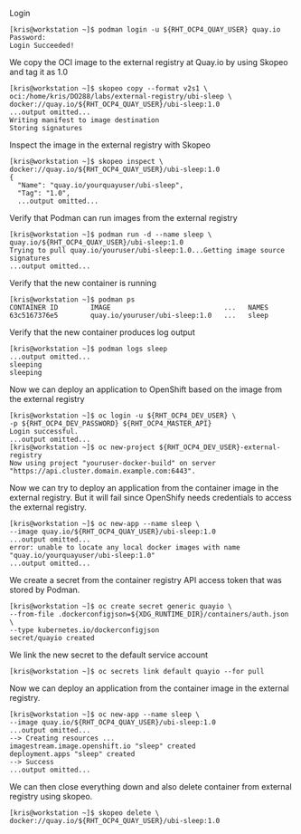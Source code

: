 Login 

```
[kris@workstation ~]$ podman login -u ${RHT_OCP4_QUAY_USER} quay.io
Password:
Login Succeeded!
```

We copy the OCI image to the external registry at Quay.io by using Skopeo and tag it as 1.0

```
[kris@workstation ~]$ skopeo copy --format v2s1 \
oci:/home/kris/DO288/labs/external-registry/ubi-sleep \
docker://quay.io/${RHT_OCP4_QUAY_USER}/ubi-sleep:1.0
...output omitted...
Writing manifest to image destination
Storing signatures
```

Inspect the image in the external registry with Skopeo

```
[kris@workstation ~]$ skopeo inspect \
docker://quay.io/${RHT_OCP4_QUAY_USER}/ubi-sleep:1.0
{
  "Name": "quay.io/yourquayuser/ubi-sleep",
  "Tag": "1.0",
  ...output omitted...
```

Verify that Podman can run images from the external registry

```
[kris@workstation ~]$ podman run -d --name sleep \
quay.io/${RHT_OCP4_QUAY_USER}/ubi-sleep:1.0
Trying to pull quay.io/youruser/ubi-sleep:1.0...Getting image source signatures
...output omitted...
```

Verify that the new container is running 

```
[kris@workstation ~]$ podman ps
CONTAINER ID        IMAGE                            ...   NAMES
63c5167376e5        quay.io/youruser/ubi-sleep:1.0   ...   sleep
```

Verify that the new container produces log output 

```
[kris@workstation ~]$ podman logs sleep
...output omitted...
sleeping
sleeping
```

Now we can deploy an application to OpenShift based on the image from the external registry

```
[kris@workstation ~]$ oc login -u ${RHT_OCP4_DEV_USER} \
-p ${RHT_OCP4_DEV_PASSWORD} ${RHT_OCP4_MASTER_API}
Login successful.
...output omitted...
[kris@workstation ~]$ oc new-project ${RHT_OCP4_DEV_USER}-external-registry
Now using project "youruser-docker-build" on server "https://api.cluster.domain.example.com:6443".
```

Now we can try to deploy an application from the container image in the external registry. But it will fail since OpenShify needs credentials to access the external registry. 

```
[kris@workstation ~]$ oc new-app --name sleep \
--image quay.io/${RHT_OCP4_QUAY_USER}/ubi-sleep:1.0
...output omitted...
error: unable to locate any local docker images with name "quay.io/yourquayuser/ubi-sleep:1.0"
...output omitted...
```

We create a secret from the container registry API access token that was stored by Podman.

```
[kris@workstation ~]$ oc create secret generic quayio \
--from-file .dockerconfigjson=${XDG_RUNTIME_DIR}/containers/auth.json \
--type kubernetes.io/dockerconfigjson
secret/quayio created
```

We link the new secret to the default service account 

```
[kris@workstation ~]$ oc secrets link default quayio --for pull
```

Now we can deploy an application from the container image in the external registry.

```
[kris@workstation ~]$ oc new-app --name sleep \
--image quay.io/${RHT_OCP4_QUAY_USER}/ubi-sleep:1.0
...output omitted...
--> Creating resources ...
imagestream.image.openshift.io "sleep" created
deployment.apps "sleep" created
--> Success
...output omitted...
```

We can then close everything down and also delete container from external registry using skopeo.

```
[kris@workstation ~]$ skopeo delete \
docker://quay.io/${RHT_OCP4_QUAY_USER}/ubi-sleep:1.0
```